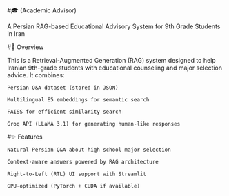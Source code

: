 #🎓 (Academic Advisor)

A Persian RAG-based Educational Advisory System for 9th Grade Students in Iran

#🌟 Overview

This is a Retrieval-Augmented Generation (RAG) system designed to help Iranian 9th-grade students with educational counseling and major selection advice. It combines:

    Persian Q&A dataset (stored in JSON)

    Multilingual E5 embeddings for semantic search

    FAISS for efficient similarity search

    Groq API (LLaMA 3.1) for generating human-like responses

#✨ Features

    Natural Persian Q&A about high school major selection

    Context-aware answers powered by RAG architecture

    Right-to-Left (RTL) UI support with Streamlit

    GPU-optimized (PyTorch + CUDA if available)
